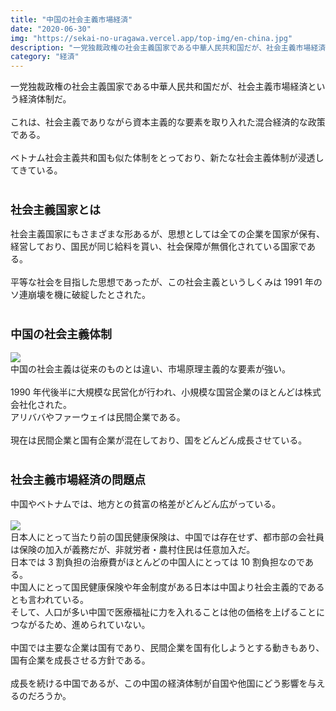 ```yaml
---
title: "中国の社会主義市場経済"
date: "2020-06-30"
img: "https://sekai-no-uragawa.vercel.app/top-img/en-china.jpg"
description: "一党独裁政権の社会主義国家である中華人民共和国だが、社会主義市場経済という、社会主義でありながら資本主義的な要素を取り入れている。"
category: "経済"
---
```


一党独裁政権の社会主義国家である中華人民共和国だが、社会主義市場経済という経済体制だ。
<br/>
<br/>
これは、社会主義でありながら資本主義的な要素を取り入れた混合経済的な政策である。
<br/>
<br/>
ベトナム社会主義共和国も似た体制をとっており、新たな社会主義体制が浸透してきている。
<br/>
<br/>

<h3><font size="4"><b>社会主義国家とは</b></font></h3>
社会主義国家にもさまざまな形あるが、思想としては全ての企業を国家が保有、経営しており、国民が同じ給料を貰い、社会保障が無償化されている国家である。
<br/>
<br/>
平等な社会を目指した思想であったが、この社会主義というしくみは 1991 年のソ連崩壊を機に破綻したとされた。
<br/>
<br/>
<h3><font size="4"><b>中国の社会主義体制</b></font></h3>
<img src="https://cdn-ak.f.st-hatena.com/images/fotolife/t/tarotarosanba/20201012/20201012100412.jpg">
<br>
中国の社会主義は従来のものとは違い、市場原理主義的な要素が強い。
<br/>
<br/>
1990 年代後半に大規模な民営化が行われ、小規模な国営企業のほとんどは株式会社化された。<br>
アリババやファーウェイは民間企業である。
<br/>
<br/>
現在は民間企業と国有企業が混在しており、国をどんどん成長させている。
<br/>
<br/>
<h3><font size="4"><b>社会主義市場経済の問題点</b></font></h3>
中国やベトナムでは、地方との貧富の格差がどんどん広がっている。
<br/>
<br/>
<img src="https://cdn-ak.f.st-hatena.com/images/fotolife/t/tarotarosanba/20201012/20201012100549.jpg">
<br>
日本人にとって当たり前の国民健康保険は、中国では存在せず、都市部の会社員は保険の加入が義務だが、非就労者・農村住民は任意加入だ。
<br>
日本では 3 割負担の治療費がほとんどの中国人にとっては 10 割負担なのである。<br>
中国人にとって国民健康保険や年金制度がある日本は中国より社会主義的であるとも言われている。<br>
そして、人口が多い中国で医療福祉に力を入れることは他の価格を上げることにつながるため、進められていない。
<br>
<br>
中国では主要な企業は国有であり、民間企業を国有化しようとする動きもあり、国有企業を成長させる方針である。
<br>
<br>
成長を続ける中国であるが、この中国の経済体制が自国や他国にどう影響を与えるのだろうか。
<br>
<br>
